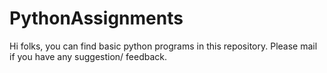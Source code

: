 # PythonAssignments
Hi folks, you can find basic python programs in this repository. Please mail if you have any suggestion/ feedback.
